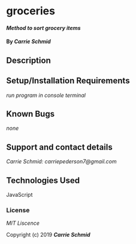 # groceries


#### _Method to sort grocery items_

#### By _**Carrie Schmid**_

## Description


## Setup/Installation Requirements

_run program in console terminal_

## Known Bugs

_none_



## Support and contact details


_Carrie Schmid: carriepederson7@gmail.com_

## Technologies Used

JavaScript

### License

*MIT Liscence*

Copyright (c) 2019 **_Carrie Schmid_**
